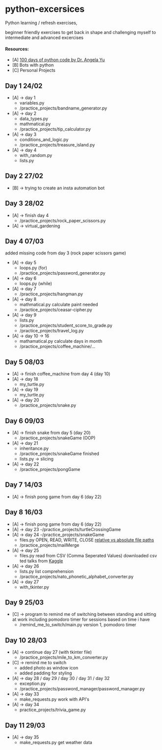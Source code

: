 # python-excersices
Python learning / refresh exercises, 

beginner friendly exercises to get back in shape and challenging myself to intermediate and advanced excercises

#### Resources:
- [A] [100 days of python code by Dr. Angela Yu](https://www.udemy.com/course/100-days-of-code/)
- [B] Bots with python
- [C] Personal Projects

## Day 1 24/02
- [A] -> day 1
    - variables.py
    - /practice_projects/bandname_generator.py
- [A] -> day 2 
    - data_types.py
    - mathmatical.py
    - /practice_projects/tip_calculator.py
- [A] -> day 3
    - conditions_and_logic.py
    - /practice_projects/treasure_island.py
- [A] -> day 4
    - with_random.py    
    - lists.py

## Day 2 27/02
- [B] -> trying to create an insta automation bot

## Day 3 28/02
- [A] -> finish day 4
    - /practice_projects/rock_paper_scissors.py
- [A] -> virtual_gardening

## Day 4 07/03
added missing code from day 3 (rock paper scissors game)
- [A] -> day 5
    - loops.py (for)
    - /practice_projects/password_generator.py
- [A] -> day 6
    - loops.py (while)
- [A] -> day 7
    - /practice_projects/hangman.py
- [A] -> day 8
    - mathmatical.py calculate paint needed
    - /practice_projects/ceasar-cipher.py   
- [A] -> day 9
    - lists.py
    - /practice_projects/student_score_to_grade.py
    - /practice_projects/travel_log.py
- [A] -> day 10 -> 16
    - mathamatical.py calculate days in month
    - /practice_projects/coffee_machine/... 

## Day 5 08/03
- [A] -> finish coffee_machine from day 4 (day 10)
- [A] -> day 18 
    - my_turtle.py
- [A] -> day 19    
    - my_turtle.py
- [A] -> day 20
    - /practice_projects/snake.py   

## Day 6 09/03
- [A] -> finish snake from day 5 (day 20)
    - /practice_projects/snakeGame (OOP)
- [A] -> day 21    
    - inheritance.py
    - /practice_projects/snakeGame finished 
    - lists.py -> slicing
- [A] -> day 22
    - /practice_projects/pongGame

## Day 7 14/03
- [A] -> finish pong game from day 6 (day 22)

## Day 8 16/03
- [A] -> finish pong game from day 6 (day 22)
- [A] -> day 23
    -/practice_projects/turtleCrossingGame
- [A] -> day 24
    -/practice_projects/snakeGame
    - files.py OPEN, READ, WRITE, CLOSE
    [relative vs absolute file paths](https://www.udemy.com/course/100-days-of-code/learn/lecture/20537660#content)
    - /practice_projects/mailMerge
- [A] -> day 25
    - files.py read from CSV (Comma Seperated Values)
    downloaded csv ted talks from [Kaggle](https://www.kaggle.com/ashishjangra27/ted-talks/version/1)
- [A] -> day 26
    - lists.py list comprehension
    - /practice_projects/nato_phonetic_alphabet_converter.py
- [A] -> day 27
    - with_tkinter.py

## Day 9 25/03
- [C] -> program to remind me of switching between standing and sitting at work including pomodoro timer for sessions based on time i have
    - /remind_me_to_switch/main.py  version 1, pomodoro timer

## Day 10 28/03
- [A] -> continue day 27 (with tkinter file)
    - /practice_projects/mile_to_km_converter.py
- [C] -> remind me to switch
    - added photo as window icon  
    - added padding for styling
- [A] -> day 28 / day 29 / day 30 / day 31 / day 32
    - exception.py
    - /practice_projects/password_manager/password_manager.py
- [A] -> day 33
    - make_requests.py work with API's
- [A] -> day 34
    - practice_projects/trivia_game.py
           
## Day 11 29/03
- [A] -> day 35
    - make_requests.py get weather data
    